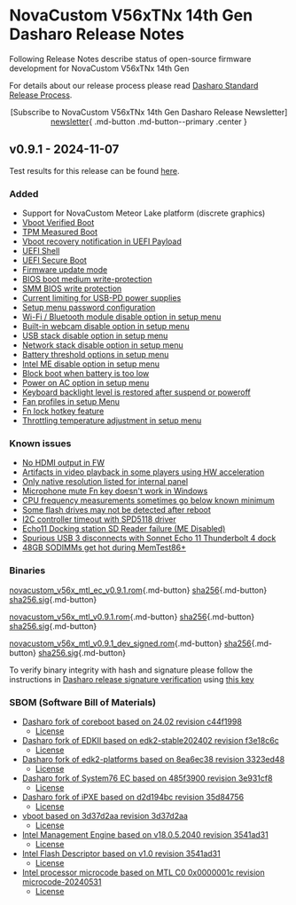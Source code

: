 # NovaCustom V56xTNx 14th Gen Dasharo Release Notes

Following Release Notes describe status of open-source firmware development for
NovaCustom V56xTNx 14th Gen

For details about our release process please read
[Dasharo Standard Release Process](../../dev-proc/standard-release-process.md).

<center>

[Subscribe to NovaCustom V56xTNx 14th Gen Dasharo Release Newsletter]
[newsletter]{ .md-button .md-button--primary .center }

</center>

[newsletter]: https://newsletter.3mdeb.com/subscription/CcLgb48NQ

## v0.9.1 - 2024-11-07

Test results for this release can be found
[here](https://github.com/Dasharo/osfv-results/blob/main/boards/NovaCustom/MTL_14th_Gen/V560TNX/v0.9.0-results.csv).

### Added

- Support for NovaCustom Meteor Lake platform (discrete graphics)
- [Vboot Verified Boot](https://docs.dasharo.com/guides/vboot-signing/)
- [TPM Measured Boot](https://docs.dasharo.com/unified-test-documentation/dasharo-security/203-measured-boot/)
- [Vboot recovery notification in UEFI Payload](https://docs.dasharo.com/unified-test-documentation/dasharo-security/201-verified-boot/)
- [UEFI Shell](https://docs.dasharo.com/unified-test-documentation/dasharo-compatibility/30P-uefi-shell/)
- [UEFI Secure Boot](https://docs.dasharo.com/unified-test-documentation/dasharo-security/206-secure-boot/)
- [Firmware update mode](https://docs.dasharo.com/guides/firmware-update/#firmware-update-mode)
- [BIOS boot medium write-protection](https://docs.dasharo.com/dasharo-menu-docs/dasharo-system-features/#dasharo-security-options)
- [SMM BIOS write protection](https://docs.dasharo.com/dasharo-menu-docs/dasharo-system-features/#dasharo-security-options)
- [Current limiting for USB-PD power supplies](https://docs.dasharo.com/unified-test-documentation/dasharo-compatibility/31H-usb-type-c/#utc020001-usb-type-c-pd-current-limiting-ubuntu-2204)
- [Setup menu password configuration](https://docs.dasharo.com/dasharo-menu-docs/overview/#dasharo-menu-guides)
- [Wi-Fi / Bluetooth module disable option in setup menu](https://docs.dasharo.com/dasharo-menu-docs/dasharo-system-features/#dasharo-security-options)
- [Built-in webcam disable option in setup menu](https://docs.dasharo.com/dasharo-menu-docs/dasharo-system-features/#dasharo-security-options)
- [USB stack disable option in setup menu](https://docs.dasharo.com/dasharo-menu-docs/dasharo-system-features/#usb-configuration)
- [Network stack disable option in setup menu](https://docs.dasharo.com/dasharo-menu-docs/dasharo-system-features/#networking-options)
- [Battery threshold options in setup menu](https://docs.dasharo.com/dasharo-menu-docs/dasharo-system-features/#power-management-options)
- [Intel ME disable option in setup menu](https://docs.dasharo.com/osf-trivia-list/me/)
- [Block boot when battery is too low](https://docs.dasharo.com/unified-test-documentation/dasharo-compatibility/359-boot-blocking/#test-cases-common-documentation)
- [Power on AC option in setup menu](https://docs.dasharo.com/dasharo-menu-docs/dasharo-system-features/#power-management-options)
- [Keyboard backlight level is restored after suspend or poweroff](https://github.com/Dasharo/dasharo-issues/issues/339)
- [Fan profiles in setup Menu](https://docs.dasharo.com/unified/novacustom/fan-profiles/)
- [Fn lock hotkey feature](https://docs.dasharo.com/unified/novacustom/fn-lock-hotkey/)
- [Throttling temperature adjustment in setup menu](https://docs.dasharo.com/unified/novacustom/features/#cpu-throttling-threshold)

### Known issues

- [No HDMI output in FW](https://github.com/Dasharo/dasharo-issues/issues/930)
- [Artifacts in video playback in some players using HW acceleration](https://github.com/Dasharo/dasharo-issues/issues/948)
- [Only native resolution listed for internal panel](https://github.com/Dasharo/dasharo-issues/issues/949)
- [Microphone mute Fn key doesn't work in Windows](https://github.com/Dasharo/dasharo-issues/issues/1006)
- [CPU frequency measurements sometimes go below known minimum](https://github.com/Dasharo/dasharo-issues/issues/1050)
- [Some flash drives may not be detected after reboot](https://github.com/Dasharo/dasharo-issues/issues/1051)
- [I2C controller timeout with SPD5118 driver](https://github.com/Dasharo/dasharo-issues/issues/1105)
- [Echo11 Docking station SD Reader failure (ME Disabled)](https://github.com/Dasharo/dasharo-issues/issues/1100)
- [Spurious USB 3 disconnects with Sonnet Echo 11 Thunderbolt 4 dock](https://github.com/Dasharo/dasharo-issues/issues/1081)
- [48GB SODIMMs get hot during MemTest86+](https://github.com/Dasharo/dasharo-issues/issues/1125)

### Binaries

[novacustom_v56x_mtl_ec_v0.9.1.rom][novacustom_v56x_mtl_ec_v0.9.1.rom_file]{.md-button}
[sha256][novacustom_v56x_mtl_ec_v0.9.1.rom_hash]{.md-button}
[sha256.sig][novacustom_v56x_mtl_ec_v0.9.1.rom_sig]{.md-button}

[novacustom_v56x_mtl_v0.9.1.rom][novacustom_v56x_mtl_v0.9.1.rom_file]{.md-button}
[sha256][novacustom_v56x_mtl_v0.9.1.rom_hash]{.md-button}
[sha256.sig][novacustom_v56x_mtl_v0.9.1.rom_sig]{.md-button}

[novacustom_v56x_mtl_v0.9.1_dev_signed.rom][novacustom_v56x_mtl_v0.9.1_dev_signed.rom_file]{.md-button}
[sha256][novacustom_v56x_mtl_v0.9.1_dev_signed.rom_hash]{.md-button}
[sha256.sig][novacustom_v56x_mtl_v0.9.1_dev_signed.rom_sig]{.md-button}

To verify binary integrity with hash and signature please follow the
instructions in [Dasharo release signature verification](/guides/signature-verification)
using [this key](https://raw.githubusercontent.com/3mdeb/3mdeb-secpack/master/customer-keys/novacustom/dasharo-release-0.9.x-for-novacustom-signing-key.asc)

### SBOM (Software Bill of Materials)

- [Dasharo fork of coreboot based on 24.02 revision c44f1998](https://github.com/Dasharo/coreboot/tree/c44f1998)
    * [License](https://github.com/Dasharo/coreboot/blob/c44f1998/COPYING)
- [Dasharo fork of EDKII based on edk2-stable202402 revision f3e18c6c](https://github.com/Dasharo/edk2/tree/f3e18c6c)
    * [License](https://github.com/Dasharo/edk2/blob/f3e18c6c/License.txt)
- [Dasharo fork of edk2-platforms based on 8ea6ec38 revision 3323ed48](https://github.com/Dasharo/edk2-platforms/tree/3323ed48)
    * [License](https://github.com/Dasharo/edk2-platforms/blob/3323ed48/License.txt)
- [Dasharo fork of System76 EC based on 485f3900 revision 3e931cf8](https://github.com/Dasharo/ec/tree/3e931cf8/)
    * [License](https://github.com/Dasharo/ec/blob/3e931cf8/LICENSE)
- [Dasharo fork of iPXE based on d2d194bc revision 35d84756](https://github.com/Dasharo/ipxe/tree/35d84756)
    * [License](https://github.com/Dasharo/ipxe/blob/35d84756/COPYING.GPLv2)
- [vboot based on 3d37d2aa revision 3d37d2aa](https://chromium.googlesource.com/chromiumos/platform/vboot_reference/+/3d37d2aa/)
    * [License](https://chromium.googlesource.com/chromiumos/platform/vboot_reference/+/3d37d2aa/LICENSE)
- [Intel Management Engine based on v18.0.5.2040 revision 3541ad31](https://github.com/Dasharo/dasharo-blobs/blob/3541ad31/novacustom/v5x0tnx/me.bin)
    * [License](https://github.com/Dasharo/dasharo-blobs/blob/main/licenses/pv%20intel%20obl%20software%20license%20agreement%2011.2.2017.pdf)
- [Intel Flash Descriptor based on v1.0 revision 3541ad31](https://github.com/Dasharo/dasharo-blobs/blob/3541ad31/novacustom/v5x0tnx/descriptor.bin)
    * [License](https://github.com/Dasharo/dasharo-blobs/blob/main/licenses/pv%20intel%20obl%20software%20license%20agreement%2011.2.2017.pdf)
- [Intel processor microcode based on MTL C0 0x0000001c revision microcode-20240531](https://github.com/intel/Intel-Linux-Processor-Microcode-Data-Files/tree/microcode-20240531/intel-ucode/06-aa-04)
    * [License](https://github.com/intel/Intel-Linux-Processor-Microcode-Data-Files/blob/microcode-20240531/license)

[newsletter]: https://newsletter.3mdeb.com/subscription/sB4G9eq9h
[novacustom_v56x_mtl_ec_v0.9.1.rom_file]: https://dl.3mdeb.com/open-source-firmware/Dasharo/novacustom_v56x_mtl/v0.9.1/novacustom_v56x_mtl_ec_v0.9.1.rom
[novacustom_v56x_mtl_ec_v0.9.1.rom_hash]: https://dl.3mdeb.com/open-source-firmware/Dasharo/novacustom_v56x_mtl/v0.9.1/novacustom_v56x_mtl_ec_v0.9.1.rom.sha256
[novacustom_v56x_mtl_ec_v0.9.1.rom_sig]: https://dl.3mdeb.com/open-source-firmware/Dasharo/novacustom_v56x_mtl/v0.9.1/novacustom_v56x_mtl_ec_v0.9.1.rom.sha256.sig
[novacustom_v56x_mtl_v0.9.1.rom_file]: https://dl.3mdeb.com/open-source-firmware/Dasharo/novacustom_v56x_mtl/v0.9.1/novacustom_v56x_mtl_v0.9.1.rom
[novacustom_v56x_mtl_v0.9.1.rom_hash]: https://dl.3mdeb.com/open-source-firmware/Dasharo/novacustom_v56x_mtl/v0.9.1/novacustom_v56x_mtl_v0.9.1.rom.sha256
[novacustom_v56x_mtl_v0.9.1.rom_sig]: https://dl.3mdeb.com/open-source-firmware/Dasharo/novacustom_v56x_mtl/v0.9.1/novacustom_v56x_mtl_v0.9.1.rom.sha256.sig
[novacustom_v56x_mtl_v0.9.1_dev_signed.rom_file]: https://dl.3mdeb.com/open-source-firmware/Dasharo/novacustom_v56x_mtl/v0.9.1/novacustom_v56x_mtl_v0.9.1_dev_signed.rom
[novacustom_v56x_mtl_v0.9.1_dev_signed.rom_hash]: https://dl.3mdeb.com/open-source-firmware/Dasharo/novacustom_v56x_mtl/v0.9.1/novacustom_v56x_mtl_v0.9.1_dev_signed.rom.sha256
[novacustom_v56x_mtl_v0.9.1_dev_signed.rom_sig]: https://dl.3mdeb.com/open-source-firmware/Dasharo/novacustom_v56x_mtl/v0.9.1/novacustom_v56x_mtl_v0.9.1_dev_signed.rom.sha256.sig
